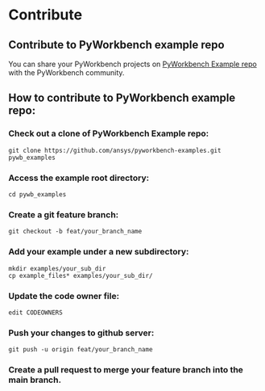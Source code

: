 Contribute
==========

## Contribute to PyWorkbench example repo

You can share your PyWorkbench projects on [PyWorkbench Example repo](https://github.com/ansys/pyworkbench-examples) with the PyWorkbench community.


## How to contribute to PyWorkbench example repo:
### Check out a clone of PyWorkbench Example repo:
```
git clone https://github.com/ansys/pyworkbench-examples.git pywb_examples
```
### Access the example root directory:
```
cd pywb_examples
```
### Create a git feature branch:
```
git checkout -b feat/your_branch_name
```
### Add your example under a new subdirectory:
```
mkdir examples/your_sub_dir
cp example_files* examples/your_sub_dir/
```
### Update the code owner file:
```
edit CODEOWNERS
```
### Push your changes to github server:
```
git push -u origin feat/your_branch_name
```

### Create a pull request to merge your feature branch into the main branch.

